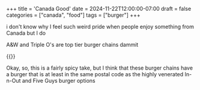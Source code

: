 +++
title = 'Canada Good'
date = 2024-11-22T12:00:00-07:00
draft = false
categories = ["canada", "food"]
tags = ["burger"]
+++

i don't know why I feel such weird pride when people enjoy something from Canada but I do

A&W and Triple O's are top tier burger chains dammit

{{<youtube T21KNvICJd8>}}

Okay, so, this is a fairly spicy take, but I think that these burger chains have a burger that is at least in the same postal code as the highly venerated In-n-Out and Five Guys burger options
